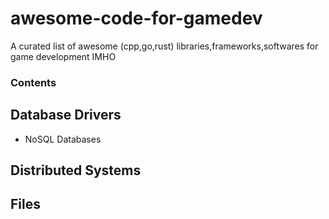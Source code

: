 # awesome-code-for-gamedev
A curated list of awesome (cpp,go,rust) libraries,frameworks,softwares for game development IMHO

### Contents


## Database Drivers

* NoSQL Databases

## Distributed Systems

## Files
